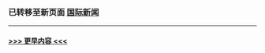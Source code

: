 
### 已转移至新页面 [国际新闻](E国际新闻.md?t=03120304) 


----
#### [ >>> 更早内容 <<< ](../indexes/nsc418-earlier.md)
